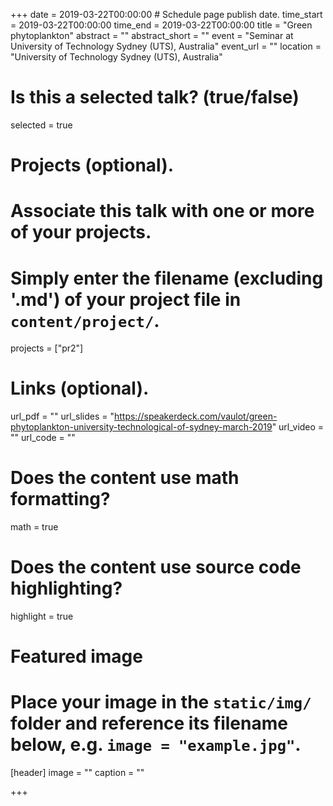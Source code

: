 +++
date = 2019-03-22T00:00:00  # Schedule page publish date.
time_start = 2019-03-22T00:00:00
time_end = 2019-03-22T00:00:00
title = "Green phytoplankton"
abstract = ""
abstract_short = ""
event = "Seminar at University of Technology Sydney (UTS), Australia"
event_url = ""
location = "University of Technology Sydney (UTS), Australia"

# Is this a selected talk? (true/false)
selected = true

# Projects (optional).
#   Associate this talk with one or more of your projects.
#   Simply enter the filename (excluding '.md') of your project file in `content/project/`.
projects = ["pr2"]

# Links (optional).
url_pdf = ""
url_slides = "https://speakerdeck.com/vaulot/green-phytoplankton-university-technological-of-sydney-march-2019"
url_video = ""
url_code = ""

# Does the content use math formatting?
math = true

# Does the content use source code highlighting?
highlight = true

# Featured image
# Place your image in the `static/img/` folder and reference its filename below, e.g. `image = "example.jpg"`.
[header]
image = ""
caption = ""

+++

<script async class="speakerdeck-embed" data-id="cb569ff9e9d64269947b690885969c33" data-ratio="1.77469670710572" src="//speakerdeck.com/assets/embed.js"></script>
